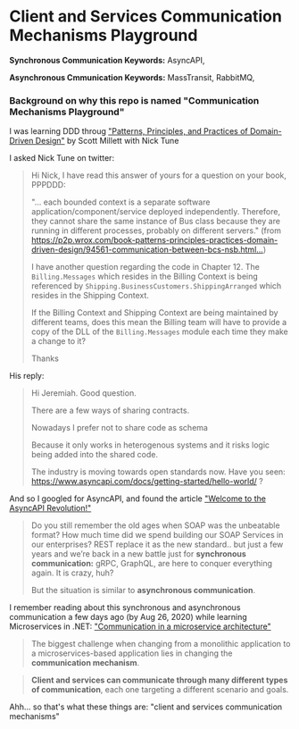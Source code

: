# Client and Services Communication Mechanisms Playground

**Synchronous Communication Keywords:** AsyncAPI, 

**Asynchronous Cmmunication Keywords:** MassTransit, RabbitMQ, 






### Background on why this repo is named "Communication Mechanisms Playground"

I was learning DDD throug ["Patterns, Principles, and Practices of Domain-Driven Design"](https://www.bookdepository.com/Patterns-Principles-Practices-Domain-Driven-Design-Scott-Millett/9781118714706?a_aid=jflaga) by Scott Millett with Nick Tune

I asked Nick Tune on twitter:


> Hi Nick, I have read this answer of yours for a question on your book, PPPDDD: 
> 
> "... each bounded context is a separate software application/component/service deployed independently. Therefore, they cannot share the same instance of Bus class because they are running in different processes, probably on different servers." (from https://p2p.wrox.com/book-patterns-principles-practices-domain-driven-design/94561-communication-between-bcs-nsb.html…) 
> 
> I have another question regarding the code in Chapter 12. The `Billing.Messages` which resides in the Billing Context is being referenced by `Shipping.BusinessCustomers.ShippingArranged` which resides in the Shipping Context. 
> 
> If the Billing Context and Shipping Context are being maintained by different teams, does this mean the Billing team will have to provide a copy of the DLL of the `Billing.Messages` module each time they make a change to it? 
>
> Thanks


His reply:

> Hi Jeremiah. Good question.
>
> There are a few ways of sharing contracts.
>
> Nowadays I prefer not to share code as schema
>
> Because it only works in heterogenous systems and it risks logic being added into the shared code.
>
> The industry is moving towards open standards now. Have you seen: https://www.asyncapi.com/docs/getting-started/hello-world/ ?

And so I googled for AsyncAPI, and found the article ["Welcome to the AsyncAPI Revolution!"](https://medium.com/analytics-vidhya/welcome-to-the-asyncapi-revolution-d5df347ebc21)

> Do you still remember the old ages when SOAP was the unbeatable format? How much time did we spend building our SOAP Services in our enterprises? REST replace it as the new standard.. but just a few years and we’re back in a new battle just for **synchronous communication:** gRPC, GraphQL, are here to conquer everything again. It is crazy, huh?
> 
> But the situation is similar to **asynchronous communication**.

I remember reading about this synchronous and asynchronous communication a few days ago (by Aug 26, 2020) while learning Microservices in .NET: ["Communication in a microservice architecture"](https://docs.microsoft.com/en-us/dotnet/architecture/microservices/architect-microservice-container-applications/communication-in-microservice-architecture)

> The biggest challenge when changing from a monolithic application to a microservices-based application lies in changing the **communication mechanism**.

> **Client and services can communicate through many different types of communication**, each one targeting a different scenario and goals.

Ahh... so that's what these things are: "client and services communication mechanisms"
